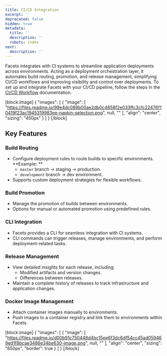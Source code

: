 ```yaml
---
title: CI/CD Integration
excerpt: ''
deprecated: false
hidden: true
metadata:
  title: ''
  description: ''
  robots: index
next:
  description: ''
---
```

Facets integrates with CI systems to streamline application deployments across environments. Acting as a deployment orchestration layer, it automates build routing, promotion, and release management, simplifying CI/CD workflows and improving visibility and control over deployments. To set up and integrate Facets with your CI/CD pipeline, follow the steps in the [CI/CD Workflow](doc:cicd-workflow) documentation.

[block:image]
{
  "images": [
    {
      "image": [
        "https://files.readme.io/99e4dc089b00ae2db0c4858f2e033ffc3cfc22476f10419f23ac1945319983ee-napkin-selection.png",
        null,
        ""
      ],
      "align": "center",
      "sizing": "450px"
    }
  ]
}
[/block]


## Key Features

### Build Routing

- Configure deployment rules to route builds to specific environments.  
  **Example:  **
  - `master` branch → staging → production.  
  - `development` branch → dev environment.  
- Supports custom deployment strategies for flexible workflows.  

### Build Promotion

- Manage the promotion of builds between environments.  
- Options for manual or automated promotion using predefined rules.  

### CLI Integration

- Facets provides a CLI for seamless integration with CI systems.  
- CLI commands can trigger releases, manage environments, and perform deployment-related tasks.  

### Release Management

- View detailed insights for each release, including:  
  - Modified artifacts and version changes.  
  - Differences between releases.  
- Maintain a complete history of releases to track infrastructure and application changes.  

### Docker Image Management

- Attach container images manually to environments.  
- Push images to a container registry and link them to environments within Facets.  

[block:image]
{
  "images": [
    {
      "image": [
        "https://files.readme.io/d00b91c750448d4bc15ee6f3dc6df54cc45ad059469ed1f8bcae3486e34be630-image.png",
        null,
        ""
      ],
      "align": "center",
      "sizing": "650px",
      "border": true
    }
  ]
}
[/block]